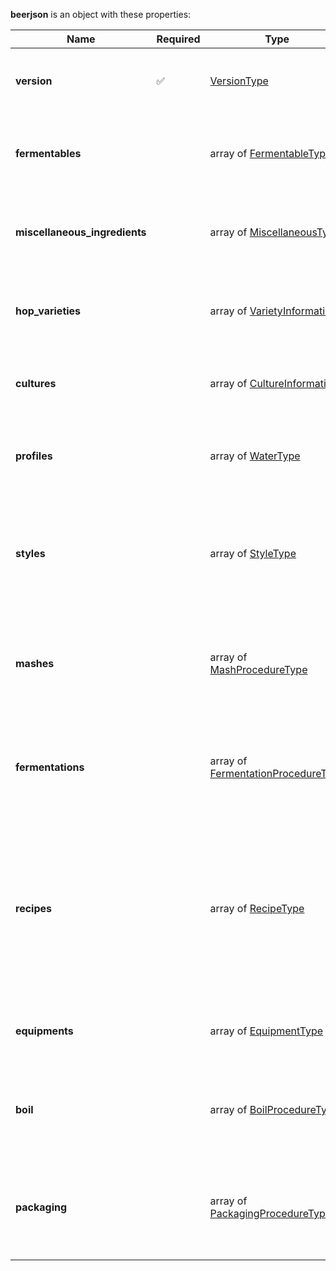 **beerjson** is an object with these properties:

|Name|Required|Type|Description|
|--|--|--|--|
| **version** | :white_check_mark: | [VersionType](measureable_units.json.md#versiontype)| Explicitly encode beerjson version within list of records. |
| **fermentables** |  | array of [FermentableType](fermentable.json.md#fermentabletype)| Records for any ingredient that contributes to the gravity of the beer. |
| **miscellaneous_ingredients** |  | array of [MiscellaneousType](misc.json.md#miscellaneoustype)| Records for adjuncts which do not contribute to the gravity of the beer. |
| **hop_varieties** |  | array of [VarietyInformation](hop.json.md#varietyinformation)| Records detailing the many properties of unique hop varieties. |
| **cultures** |  | array of [CultureInformation](culture.json.md#cultureinformation)| Records detailing the wide array of unique cultures. |
| **profiles** |  | array of [WaterType](water.json.md#watertype)| Records for regional water profiles used in style-specific beer brewing. |
| **styles** |  | array of [StyleType](style.json.md#styletype)| Records detailing the characteristics of the beer styles for which judging guidelines have been established. |
| **mashes** |  | array of [MashProcedureType](mash.json.md#mashproceduretype)| A collection of steps providing process information for common mashing procedures. |
| **fermentations** |  | array of [FermentationProcedureType](fermentation.json.md#fermentationproceduretype)| A collection of steps providing process information for common fermentation procedures. |
| **recipes** |  | array of [RecipeType](recipe.json.md#recipetype)| Records containing a minimal collection of the description of ingredients, procedures and other required parameters necessary to recreate a batch of beer. |
| **equipments** |  | array of [EquipmentType](equipment.json.md#equipmenttype)| Provides necessary information for brewing equipment. |
| **boil** |  | array of [BoilProcedureType](boil.json.md#boilproceduretype)| A collection of steps providing process information for common boil procedures. |
| **packaging** |  | array of [PackagingProcedureType](packaging.json.md#packagingproceduretype)| A collection of steps providing process information for common packaging procedures. |
